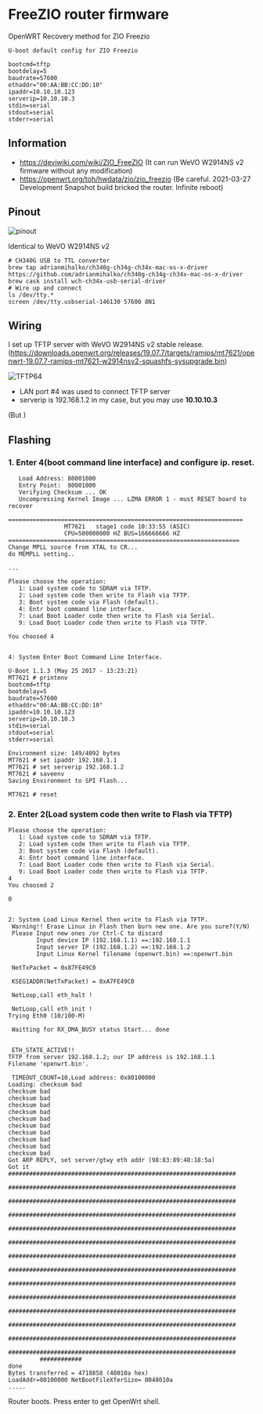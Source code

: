 # FreeZIO router firmware

OpenWRT Recovery method for ZIO Freezio 

```
U-boot default config for ZIO Freezio

bootcmd=tftp
bootdelay=5
baudrate=57600
ethaddr="00:AA:BB:CC:DD:10"
ipaddr=10.10.10.123
serverip=10.10.10.3
stdin=serial
stdout=serial
stderr=serial
```

## Information

* https://deviwiki.com/wiki/ZIO_FreeZIO (It can run WeVO W2914NS v2 firmware without any modification)
* https://openwrt.org/toh/hwdata/zio/zio_freezio (Be careful. 2021-03-27 Development Snapshot build bricked the router. Infinite reboot)


## Pinout

![pinout](/img/pinout.jpg)

Identical to WeVO W2914NS v2

```
# CH340G USB to TTL converter
brew tap adrianmihalko/ch340g-ch34g-ch34x-mac-os-x-driver https://github.com/adrianmihalko/ch340g-ch34g-ch34x-mac-os-x-driver
brew cask install wch-ch34x-usb-serial-driver
# Wire up and connect
ls /dev/tty.*
screen /dev/tty.usbserial-146130 57600 8N1
```

## Wiring 

I set up TFTP server with WeVO W2914NS v2 stable release. (https://downloads.openwrt.org/releases/19.07.7/targets/ramips/mt7621/openwrt-19.07.7-ramips-mt7621-w2914nsv2-squashfs-sysupgrade.bin)

![TFTP64](/img/tftp64.jpg)

* LAN port #4 was used to connect TFTP server
* serverip is 192.168.1.2 in my case, but you may use **10.10.10.3**


(But )

## Flashing

### 1. Enter 4(boot command line interface) and configure ip. reset.
```
   Load Address: 80001000
   Entry Point:  80001000
   Verifying Checksum ... OK
   Uncompressing Kernel Image ... LZMA ERROR 1 - must RESET board to recover

===================================================================
                MT7621   stage1 code 10:33:55 (ASIC)
                CPU=500000000 HZ BUS=166666666 HZ
==================================================================
Change MPLL source from XTAL to CR...
do MEMPLL setting..

...

Please choose the operation:
   1: Load system code to SDRAM via TFTP.
   2: Load system code then write to Flash via TFTP.
   3: Boot system code via Flash (default).
   4: Entr boot command line interface.
   7: Load Boot Loader code then write to Flash via Serial.
   9: Load Boot Loader code then write to Flash via TFTP.

You choosed 4


4: System Enter Boot Command Line Interface.

U-Boot 1.1.3 (May 25 2017 - 13:23:21)
MT7621 # printenv
bootcmd=tftp
bootdelay=5
baudrate=57600
ethaddr="00:AA:BB:CC:DD:10"
ipaddr=10.10.10.123
serverip=10.10.10.3
stdin=serial
stdout=serial
stderr=serial

Environment size: 149/4092 bytes
MT7621 # set ipaddr 192.168.1.1
MT7621 # set serverip 192.168.1.2
MT7621 # saveenv
Saving Environment to SPI Flash...

MT7621 # reset
```

### 2. Enter 2(Load system code then write to Flash via TFTP)

```
Please choose the operation:
   1: Load system code to SDRAM via TFTP.
   2: Load system code then write to Flash via TFTP.
   3: Boot system code via Flash (default).
   4: Entr boot command line interface.
   7: Load Boot Loader code then write to Flash via Serial.
   9: Load Boot Loader code then write to Flash via TFTP.                                                                                                                                                        4
You choosed 2
                                                                                                                                                                                                                 0


2: System Load Linux Kernel then write to Flash via TFTP.
 Warning!! Erase Linux in Flash then burn new one. Are you sure?(Y/N)
 Please Input new ones /or Ctrl-C to discard
        Input device IP (192.168.1.1) ==:192.168.1.1
        Input server IP (192.168.1.2) ==:192.168.1.2
        Input Linux Kernel filename (openwrt.bin) ==:openwrt.bin

 NetTxPacket = 0x87FE49C0

 KSEG1ADDR(NetTxPacket) = 0xA7FE49C0

 NetLoop,call eth_halt !

 NetLoop,call eth_init !
Trying Eth0 (10/100-M)

 Waitting for RX_DMA_BUSY status Start... done


 ETH_STATE_ACTIVE!!
TFTP from server 192.168.1.2; our IP address is 192.168.1.1
Filename 'openwrt.bin'.

 TIMEOUT_COUNT=10,Load address: 0x80100000
Loading: checksum bad
checksum bad
checksum bad
checksum bad
checksum bad
checksum bad
checksum bad
checksum bad
checksum bad
checksum bad
checksum bad
Got ARP REPLY, set server/gtwy eth addr (98:83:89:48:18:5a)
Got it
#################################################################
         #################################################################
         #################################################################
         #################################################################
         #################################################################
         #################################################################
         #################################################################
         #################################################################
         #################################################################
         #################################################################
         #################################################################
         #################################################################
         #################################################################
         #################################################################
         ############
done
Bytes transferred = 4718858 (48010a hex)
LoadAddr=80100000 NetBootFileXferSize= 0048010a
.....
```

Router boots. Press enter to get OpenWrt shell.
